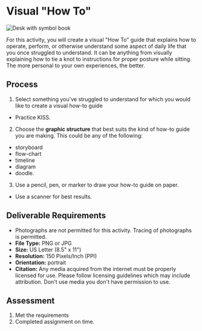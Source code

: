 # Visual "How To"
![Desk with symbol book](https://unsplash.it/1000/400?image=119)


For this activity, you will create a visual "How To" guide that explains how to operate, perform, or otherwise understand some aspect of daily life that you once struggled to understand. It can be anything from visually explaining how to tie a knot to instructions for proper posture while sitting. The more personal to your own experiences, the better.

## Process
1. Select something you've struggled to understand for which you would like to create a visual how-to guide
  - Practice KISS.
2. Choose the **graphic structure** that best suits the kind of how-to guide you are making. This could be any of the following:
  - storyboard
  - flow-chart
  - timeline
  - diagram
  - doodle.
3. Use a pencil, pen, or marker to draw your how-to guide on paper. 
  - Use a scanner for best results.

## Deliverable Requirements
- Photographs are not permitted for this activity. Tracing of photographs is permitted.
- **File Type:** PNG or JPG
- **Size:** US Letter (8.5" x 11")
- **Resolution:** 150 Pixels/Inch (PPI)
- **Orientation:** portrait
- **Citation:** Any media acquired from the internet must be properly licensed for use. Please follow licensing guidelines which may include attribution. Don't use media you don't have permission to use. 

## Assessment
1. Met the requirements
2. Completed assignment on time.